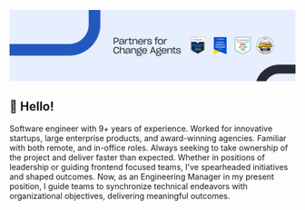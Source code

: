 [![](linkedin-cover.png)](#)

## 👋 Hello! 
Software engineer with 9+ years of experience.  Worked for innovative startups, large enterprise products, and award-winning agencies.  Familiar with both remote, and in-office roles.  Always seeking to take ownership of the project and deliver faster than expected.  Whether in positions of leadership or guiding frontend focused teams, I've spearheaded initiatives and shaped outcomes. Now, as an Engineering Manager in my present position, I guide teams to synchronize technical endeavors with organizational objectives, delivering meaningful outcomes.
